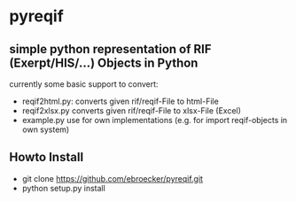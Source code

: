 # pyreqif

## simple python representation of RIF (Exerpt/HIS/...) Objects in Python ##


currently some basic support to convert: 
* reqif2html.py:
  converts given rif/reqif-File to html-File
* reqif2xlsx.py
  converts given rif/reqif-File to xlsx-File (Excel)
* example.py
  use for own implementations (e.g. for import reqif-objects in own system)


## Howto Install ##
* git clone https://github.com/ebroecker/pyreqif.git
* python setup.py install



